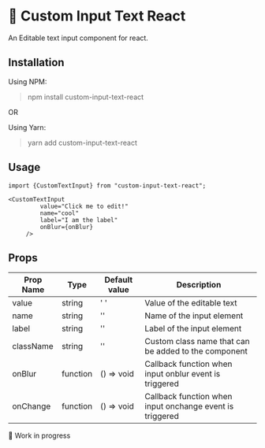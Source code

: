 # :gift: Custom Input Text React

An Editable text input component for react.

## Installation
Using NPM:
> npm install custom-input-text-react

OR

Using Yarn:
> yarn add custom-input-text-react

## Usage
```tsx
import {CustomTextInput} from "custom-input-text-react";

<CustomTextInput
         value="Click me to edit!"
         name="cool" 
         label="I am the label"
         onBlur={onBlur}
     />
```

## Props
| Prop Name     | Type             | Default value | Description   |
| ------------- | -------------    | ------------- | ------------- |
| value         | string | ' '            | Value of the editable text  | 
| name  | string     | ''  | Name of the input element  |
| label  | string     | ''  | Label of the input element  |
| className  | string     | ''  | Custom class name that can be added to the component  |
| onBlur  | function     | () => void  | Callback function when input onblur event is triggered  |
| onChange  | function     | () => void  | Callback function when input onchange event is triggered  |

:construction: Work in progress

